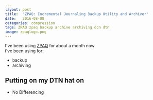 ```yaml
---
layout: post
title:  "ZPAQ: Incremental Journaling Backup Utility and Archiver"
date:   2016-08-08
categories: compression
tags: ZPAQ zpaq backup archive archiving dcn dtn
image: zpaqlogo.png
---
```

I've been using [ZPAQ](http://mattmahoney.net/dc/zpaq.html) for about a month now  
i've been using for:  

* backup
* archiving

## Putting on my DTN hat on
* No Differencing

